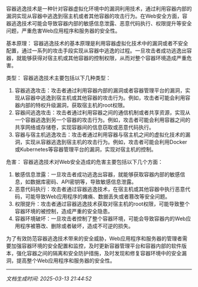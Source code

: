 容器逃逸技术是一种针对容器虚拟化环境中的漏洞利用技术，通过利用容器内部的漏洞实现从容器中逃逸到宿主机或者其他容器的攻击行为。在Web安全方面，容器逃逸技术可能会导致容器内部的敏感信息泄露、恶意代码执行、权限提升等安全问题，严重危害Web应用程序和服务器的安全性。

基本原理：
容器逃逸技术的基本原理是利用容器虚拟化技术中的漏洞或者不安全配置，通过一系列的攻击手段实现从容器中逃逸的过程。一旦攻击者成功逃逸出容器，就能够获得对宿主机或其他容器的控制权限，从而对整个容器环境造成严重危害。

类型：
容器逃逸技术主要包括以下几种类型：
1. 容器逃逸攻击：攻击者通过利用容器内部的漏洞或者容器管理平台的漏洞，实现从容器中逃逸到宿主机或其他容器的攻击行为。例如，攻击者可能会利用容器内部的特权升级漏洞，获取宿主机的root权限。
2. 容器间逃逸攻击：攻击者通过利用容器之间的通信机制或者共享资源，实现从一个容器逃逸到另一个容器的攻击行为。例如，攻击者可能会利用容器之间的共享网络或存储卷，实现容器间的信息窃取或恶意代码执行。
3. 容器与宿主机逃逸攻击：攻击者通过利用容器与宿主机之间的虚拟化技术的漏洞，实现从容器逃逸到宿主机的攻击行为。例如，攻击者可能会利用Docker或Kubernetes等容器管理平台的漏洞，实现对宿主机的控制。

危害：
容器逃逸技术对Web安全造成的危害主要包括以下几个方面：
1. 敏感信息泄露：一旦攻击者成功逃逸出容器，就能够获取容器内部的敏感信息，如数据库密码、API密钥等，导致敏感信息泄露。
2. 恶意代码执行：攻击者通过容器逃逸技术，在宿主机或其他容器中执行恶意代码，可能导致Web应用程序的瘫痪、数据丢失或者篡改等安全问题。
3. 权限提升：攻击者通过容器逃逸技术获取对宿主机的root权限，可能导致整个容器环境的被控制，造成严重的安全隐患。
4. 容器环境破坏：一旦攻击者控制了整个容器环境，可能会导致容器内的Web应用程序被篡改、删除或者破坏，造成不可逆的损失。

为了有效防范容器逃逸技术带来的安全威胁，Web应用程序和服务器的管理者需要加强容器环境的安全配置和监控，及时更新容器管理平台和容器内部的软件版本，强化容器之间的隔离和安全防护措施，及时发现和修复容器环境中的安全漏洞，提高整个Web应用程序和服务器的安全性。

---

*文档生成时间: 2025-03-13 21:44:52*











